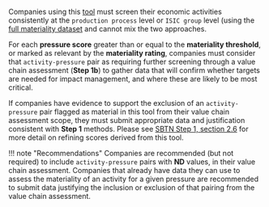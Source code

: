 
Companies using this [tool](direct-operations.md) must screen their economic activities consistently at the `production process` level or `ISIC group` level (using the [full materiality dataset](full-materiality-dataset.md) and cannot mix the two approaches. 

For each **pressure score** greater than or equal to the **materiality threshold**, or marked as relevant by the **materiality rating**, companies must consider that `activity-pressure` pair as requiring further screening through a value chain assessment (**Step 1b**) to gather data that will confirm whether targets are needed for impact management, and where these are likely to be most critical. 

If companies have evidence to support the exclusion of an `activity-pressure` pair flagged as material in this tool from their value chain assessment scope, they must submit appropriate data and justification consistent with **Step 1** methods. Please see [SBTN Step 1, section 2.6](https://sciencebasedtargetsnetwork.org/wp-content/uploads/2023/05/Technical-Guidance-2023-Step1-Assess-v1.pdf) for more detail on refining scores derived from this tool. 

!!! note "Recommendations"
    Companies are recommended (but not required) to include `activity-pressure` pairs with **ND** values, in their value chain assessment. Companies that already have data they can use to assess the materiality of an activity for a given pressure are recommended to submit data justifying the inclusion or exclusion of that pairing from the value chain assessment.
